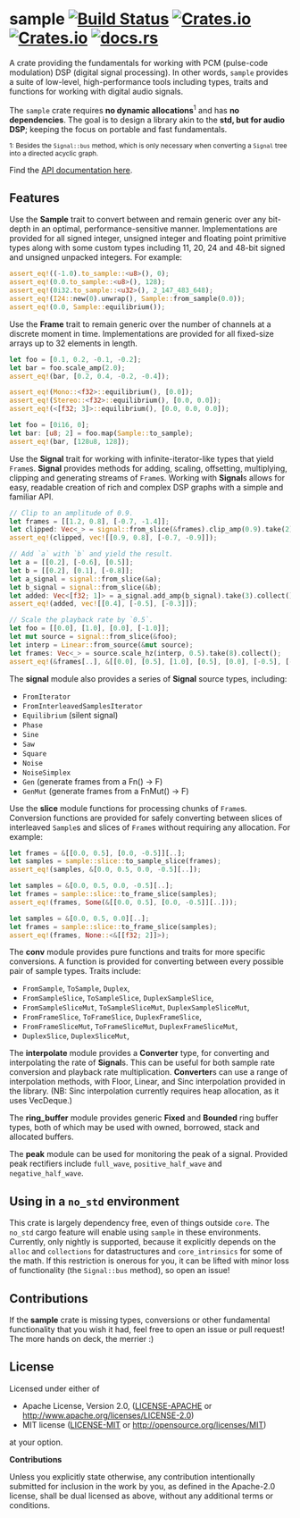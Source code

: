 # sample [![Build Status](https://travis-ci.org/RustAudio/sample.svg?branch=master)](https://travis-ci.org/RustAudio/sample) [![Crates.io](https://img.shields.io/crates/v/sample.svg)](https://crates.io/crates/sample) [![Crates.io](https://img.shields.io/crates/l/sample.svg)](https://github.com/RustAudio/sample/blob/master/LICENSE-MIT) [![docs.rs](https://docs.rs/sample/badge.svg)](https://docs.rs/sample/)

A crate providing the fundamentals for working with PCM (pulse-code modulation)
DSP (digital signal processing). In other words, `sample` provides a suite of
low-level, high-performance tools including types, traits and functions for
working with digital audio signals.

The `sample` crate requires **no dynamic allocations**<sup>1</sup> and has **no
dependencies**. The goal is to design a library akin to the **std, but for audio
DSP**; keeping the focus on portable and fast fundamentals.

<sup>1: Besides the `Signal::bus` method, which is only necessary when
converting a `Signal` tree into a directed acyclic graph.</sup>

Find the [API documentation here](https://docs.rs/sample/).


Features
--------

Use the **Sample** trait to convert between and remain generic over any
bit-depth in an optimal, performance-sensitive manner. Implementations are
provided for all signed integer, unsigned integer and floating point primitive
types along with some custom types including 11, 20, 24 and 48-bit signed and
unsigned unpacked integers. For example:

```rust
assert_eq!((-1.0).to_sample::<u8>(), 0);
assert_eq!(0.0.to_sample::<u8>(), 128);
assert_eq!(0i32.to_sample::<u32>(), 2_147_483_648);
assert_eq!(I24::new(0).unwrap(), Sample::from_sample(0.0));
assert_eq!(0.0, Sample::equilibrium());
```

Use the **Frame** trait to remain generic over the number of channels at a
discrete moment in time. Implementations are provided for all fixed-size arrays
up to 32 elements in length.

```rust
let foo = [0.1, 0.2, -0.1, -0.2];
let bar = foo.scale_amp(2.0);
assert_eq!(bar, [0.2, 0.4, -0.2, -0.4]);

assert_eq!(Mono::<f32>::equilibrium(), [0.0]);
assert_eq!(Stereo::<f32>::equilibrium(), [0.0, 0.0]);
assert_eq!(<[f32; 3]>::equilibrium(), [0.0, 0.0, 0.0]);

let foo = [0i16, 0];
let bar: [u8; 2] = foo.map(Sample::to_sample);
assert_eq!(bar, [128u8, 128]);
```

Use the **Signal** trait for working with infinite-iterator-like types that
yield `Frame`s. **Signal** provides methods for adding, scaling, offsetting,
multiplying, clipping and generating streams of `Frame`s. Working with
**Signal**s allows for easy, readable creation of rich and complex DSP graphs
with a simple and familiar API.

```rust
// Clip to an amplitude of 0.9.
let frames = [[1.2, 0.8], [-0.7, -1.4]];
let clipped: Vec<_> = signal::from_slice(&frames).clip_amp(0.9).take(2).collect();
assert_eq!(clipped, vec![[0.9, 0.8], [-0.7, -0.9]]);

// Add `a` with `b` and yield the result.
let a = [[0.2], [-0.6], [0.5]];
let b = [[0.2], [0.1], [-0.8]];
let a_signal = signal::from_slice(&a);
let b_signal = signal::from_slice(&b);
let added: Vec<[f32; 1]> = a_signal.add_amp(b_signal).take(3).collect();
assert_eq!(added, vec![[0.4], [-0.5], [-0.3]]);

// Scale the playback rate by `0.5`.
let foo = [[0.0], [1.0], [0.0], [-1.0]];
let mut source = signal::from_slice(&foo);
let interp = Linear::from_source(&mut source);
let frames: Vec<_> = source.scale_hz(interp, 0.5).take(8).collect();
assert_eq!(&frames[..], &[[0.0], [0.5], [1.0], [0.5], [0.0], [-0.5], [-1.0], [-0.5]][..]);
```

The **signal** module also provides a series of **Signal** source types,
including:

- `FromIterator`
- `FromInterleavedSamplesIterator`
- `Equilibrium` (silent signal)
- `Phase`
- `Sine`
- `Saw`
- `Square`
- `Noise`
- `NoiseSimplex`
- `Gen` (generate frames from a Fn() -> F)
- `GenMut` (generate frames from a FnMut() -> F)

Use the **slice** module functions for processing chunks of `Frame`s.
Conversion functions are provided for safely converting between slices of
interleaved `Sample`s and slices of `Frame`s without requiring any allocation.
For example:

```rust
let frames = &[[0.0, 0.5], [0.0, -0.5]][..];
let samples = sample::slice::to_sample_slice(frames);
assert_eq!(samples, &[0.0, 0.5, 0.0, -0.5][..]);

let samples = &[0.0, 0.5, 0.0, -0.5][..];
let frames = sample::slice::to_frame_slice(samples);
assert_eq!(frames, Some(&[[0.0, 0.5], [0.0, -0.5]][..]));

let samples = &[0.0, 0.5, 0.0][..];
let frames = sample::slice::to_frame_slice(samples);
assert_eq!(frames, None::<&[[f32; 2]]>);
```

The **conv** module provides pure functions and traits for more specific
conversions. A function is provided for converting between every possible pair
of sample types. Traits include:

- `FromSample`, `ToSample`, `Duplex`,
- `FromSampleSlice`, `ToSampleSlice`, `DuplexSampleSlice`,
- `FromSampleSliceMut`, `ToSampleSliceMut`, `DuplexSampleSliceMut`,
- `FromFrameSlice`, `ToFrameSlice`, `DuplexFrameSlice`,
- `FromFrameSliceMut`, `ToFrameSliceMut`, `DuplexFrameSliceMut`,
- `DuplexSlice`, `DuplexSliceMut`,

The **interpolate** module provides a **Converter** type, for converting and
interpolating the rate of **Signal**s. This can be useful for both sample rate
conversion and playback rate multiplication. **Converter**s can use a range of
interpolation methods, with Floor, Linear, and Sinc interpolation provided in
the library. (NB: Sinc interpolation currently requires heap allocation, as it
uses VecDeque.)

The **ring_buffer** module provides generic **Fixed** and **Bounded** ring
buffer types, both of which may be used with owned, borrowed, stack and
allocated buffers.

The **peak** module can be used for monitoring the peak of a signal. Provided
peak rectifiers include `full_wave`, `positive_half_wave` and
`negative_half_wave`.

Using in a `no_std` environment
-------------------------------

This crate is largely dependency free, even of things outside `core`. The
`no_std` cargo feature will enable using `sample` in these environments.
Currently, only nightly is supported, because it explicitly depends on the
`alloc` and `collections` for datastructures and `core_intrinsics` for some of
the math. If this restriction is onerous for you, it can be lifted with minor
loss of functionality (the `Signal::bus` method), so open an issue!


Contributions
-------------

If the **sample** crate is missing types, conversions or other fundamental
functionality that you wish it had, feel free to open an issue or pull request!
The more hands on deck, the merrier :)


License
-------

Licensed under either of

 * Apache License, Version 2.0, ([LICENSE-APACHE](LICENSE-APACHE) or http://www.apache.org/licenses/LICENSE-2.0)
 * MIT license ([LICENSE-MIT](LICENSE-MIT) or http://opensource.org/licenses/MIT)

at your option.

**Contributions**

Unless you explicitly state otherwise, any contribution intentionally submitted
for inclusion in the work by you, as defined in the Apache-2.0 license, shall be
dual licensed as above, without any additional terms or conditions.
